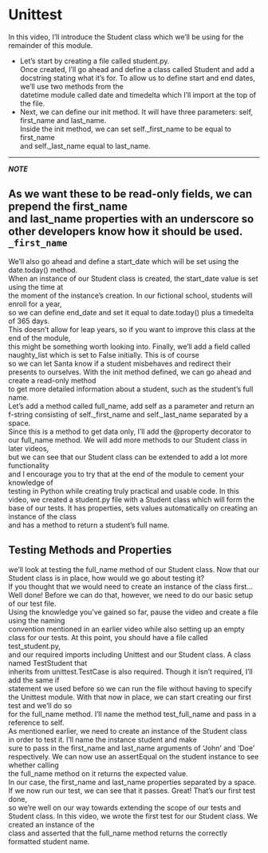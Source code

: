 
# Unittest


In this video, I’ll introduce the Student class which we’ll be using for the remainder of this module.

- Let’s  start by creating a file called student.py.   
Once created, I’ll go ahead and define a class called  Student and add a docstring stating what it’s for.
To allow us to define start and end  dates, we’ll use two methods from the  
datetime module called date and timedelta  which I’ll import at the top of the file.
- Next, we can define our init method. It will have  three parameters: self, first_name and last_name.  
Inside the init method, we can set  self._first_name to be equal to first_name  
and self._last_name equal to last_name.

---
***NOTE***

As we want these to be read-only  fields, we can prepend the first_name  
and last_name properties with an underscore so  other developers know how it should be used.
`_first_name` 
---


We’ll also go ahead and define a start_date  which will be set using the date.today() method.  
When an instance of our Student class is created,  the start_date value is set using the time at  
the moment of the instance’s creation. In our  fictional school, students will enroll for a year,  
so we can define end_date and set it equal  to date.today() plus a timedelta of 365 days.  
This doesn’t allow for leap years, so if you want  to improve this class at the end of the module,  
this might be something worth looking into.
Finally, we’ll add a field called naughty_list  which is set to False initially. This is of course  
so we can let Santa know if a student misbehaves  and redirect their presents to ourselves.
With the init method defined, we can  go ahead and create a read-only method  
to get more detailed information about a  student, such as the student’s full name.  
Let’s add a method called full_name,  add self as a parameter and return an  
f-string consisting of self._first_name  and self._last_name separated by a space.  
Since this is a method to get data only, I’ll add  the @property decorator to our full_name method.
We will add more methods to our  Student class in later videos,  
but we can see that our Student class can  be extended to add a lot more functionality  
and I encourage you to try that at the end  of the module to cement your knowledge of  
testing in Python while creating  truly practical and usable code.
In this video, we created a student.py file  with a Student class which will form the  
base of our tests. It has properties, sets values  automatically on creating an instance of the class  
and has a method to return a student’s full name.

## Testing Methods and Properties

we’ll look at testing the  full_name method of our Student class.
Now that our Student class is in place,  how would we go about testing it?  
If you thought that we would need to  create an instance of the class first...
Well done! Before we can do that, however, we  need to do our basic setup of our test file.  
Using the knowledge you’ve gained so far, pause  the video and create a file using the naming  
convention mentioned in an earlier video while  also setting up an empty class for our tests.
At this point, you should have  a file called test_student.py,  
and our required imports including Unittest and our  Student class. A class named TestStudent that  
inherits from unittest.TestCase is also required.  Though it isn’t required, I’ll add the same if  
statement we used before so we can run the file  without having to specify the Unittest module.
With that now in place, we can start  creating our first test and we’ll do so  
for the full_name method. I’ll name the method  test_full_name and pass in a reference to self.  
As mentioned earlier, we need to  create an instance of the Student class  
in order to test it. I’ll name  the instance student and make  
sure to pass in the first_name and last_name  arguments of ‘John’ and ‘Doe’ respectively.
We can now use an assertEqual on the  student instance to see whether calling  
the full_name method on it returns  the expected value.   
In our case, the first_name and last_name  properties separated by a space.
If we now run our test, we can see that it  passes. Great! That’s our first test done,  
so we’re well on our way towards extending  the scope of our tests and Student class.
In this video, we wrote the first test for our  Student class. We created an instance of the  
class and asserted that the full_name method  returns the correctly formatted student name. 